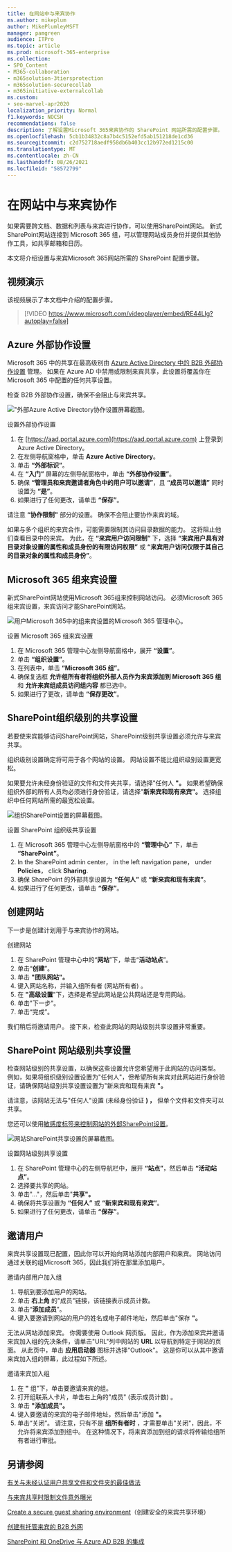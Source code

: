 ```yaml
---
title: 在网站中与来宾协作
ms.author: mikeplum
author: MikePlumleyMSFT
manager: pamgreen
audience: ITPro
ms.topic: article
ms.prod: microsoft-365-enterprise
ms.collection:
- SPO_Content
- M365-collaboration
- m365solution-3tiersprotection
- m365solution-securecollab
- m365initiative-externalcollab
ms.custom:
- seo-marvel-apr2020
localization_priority: Normal
f1.keywords: NOCSH
recommendations: false
description: 了解设置Microsoft 365来宾协作的 SharePoint 网站所需的配置步骤。
ms.openlocfilehash: 5cb1b34832c8a7b4c5152efd5ab151218de1cd36
ms.sourcegitcommit: c2d752718aedf958db6b403cc12b972ed1215c00
ms.translationtype: MT
ms.contentlocale: zh-CN
ms.lasthandoff: 08/26/2021
ms.locfileid: "58572799"
---
```

# <a name="collaborate-with-guests-in-a-site"></a>在网站中与来宾协作

如果需要跨文档、数据和列表与来宾进行协作，可以使用SharePoint网站。 新式SharePoint网站连接到 Microsoft 365 组，可以管理网站成员身份并提供其他协作工具，如共享邮箱和日历。

本文将介绍设置与来宾Microsoft 365网站所需的 SharePoint 配置步骤。

## <a name="video-demonstration"></a>视频演示

该视频展示了本文档中介绍的配置步骤。</br>

> [!VIDEO https://www.microsoft.com/videoplayer/embed/RE44Llg?autoplay=false]

## <a name="azure-external-collaboration-settings"></a>Azure 外部协作设置

Microsoft 365 中的共享在最高级别由 [Azure Active Directory 中的 B2B 外部协作设置](/azure/active-directory/external-identities/delegate-invitations) 管理。 如果在 Azure AD 中禁用或限制来宾共享，此设置将覆盖你在 Microsoft 365 中配置的任何共享设置。

检查 B2B 外部协作设置，确保不会阻止与来宾共享。

!["外部Azure Active Directory协作设置屏幕截图。](../media/azure-ad-organizational-relationships-settings.png)

设置外部协作设置

1. 在 [https://aad.portal.azure.com](https://aad.portal.azure.com) 上登录到 Azure Active Directory。
2. 在左侧导航窗格中，单击 **Azure Active Directory**。
3. 单击 **“外部标识”**。
4. 在 **“入门”** 屏幕的左侧导航窗格中，单击 **“外部协作设置”**。
5. 确保 **“管理员和来宾邀请者角色中的用户可以邀请”**，且 **“成员可以邀请”** 同时设置为 **“是”**。
6. 如果进行了任何更改，请单击 **“保存”**。

请注意 **“协作限制"** 部分的设置。 确保不会阻止要协作来宾的域。

如果与多个组织的来宾合作，可能需要限制其访问目录数据的能力。  这将阻止他们查看目录中的来宾。 为此，在 **“来宾用户访问限制”** 下，选择 **“来宾用户具有对目录对象设置的属性和成员身份的有限访问权限”** 或 **“来宾用户访问仅限于其自己的目录对象的属性和成员身份”**。

## <a name="microsoft-365-groups-guest-settings"></a>Microsoft 365 组来宾设置

新式SharePoint网站使用Microsoft 365组来控制网站访问。 必须Microsoft 365组来宾设置，来宾访问才能SharePoint网站。

![用户Microsoft 365中的组来宾设置的Microsoft 365 管理中心。](../media/office-365-groups-guest-settings.png)

设置 Microsoft 365 组来宾设置

1. 在 Microsoft 365 管理中心左侧导航窗格中，展开 **“设置”**。
2. 单击 **“组织设置”**。
3. 在列表中，单击 **“Microsoft 365 组”**。
4. 确保复选框 **允许组所有者将组织外部人员作为来宾添加到 Microsoft 365 组** 和 **允许来宾组成员访问组内容** 都已选中。
5. 如果进行了更改，请单击 **“保存更改”**。

## <a name="sharepoint-organization-level-sharing-settings"></a>SharePoint组织级别的共享设置

若要使来宾能够访问SharePoint网站，SharePoint级别共享设置必须允许与来宾共享。

组织级别设置确定将可用于各个网站的设置。 网站设置不能比组织级别设置更宽松。

如果要允许未经身份验证的文件和文件夹共享，请选择"任何人 **"。** 如果希望确保组织外部的所有人员均必须进行身份验证，请选择"**新来宾和现有来宾"。** 选择组织中任何网站所需的最宽松设置。

![组织SharePoint设置的屏幕截图。](../media/sharepoint-organization-external-sharing-controls.png)


设置 SharePoint 组织级共享设置

1. 在 Microsoft 365 管理中心左侧导航窗格中的 **“管理中心”** 下，单击 **“SharePoint”**。
2. In the SharePoint admin center， in the left navigation pane， under **Policies**， click **Sharing**.
3. 确保 SharePoint 的外部共享设置为 **“任何人”** 或 **“新来宾和现有来宾”**。
4. 如果进行了任何更改，请单击 **“保存”**。

## <a name="create-a-site"></a>创建网站

下一步是创建计划用于与来宾协作的网站。

创建网站
1. 在 SharePoint 管理中心中的“**网站**”下，单击“**活动站点**”。
2. 单击“**创建**”。
3. 单击 **"团队网站"。**
4. 键入网站名称，并输入组所有者 (网站所有者) 。
5. 在 **"高级设置**"下，选择是希望此网站是公共网站还是专用网站。
6. 单击"下一步"。
7. 单击“完成”。

我们稍后将邀请用户。 接下来，检查此网站的网站级别共享设置非常重要。

## <a name="sharepoint-site-level-sharing-settings"></a>SharePoint 网站级别共享设置

检查网站级别的共享设置，以确保这些设置允许您希望用于此网站的访问类型。 例如，如果将组织级别设置设置为"任何人"，但希望所有来宾对此网站进行身份验证，请确保网站级别共享设置设置为"新来宾和现有来宾 **"。**

请注意，该网站无法与"任何人"设置 (未经身份验证 **) ，** 但单个文件和文件夹可以共享。

您还可以使用[敏感度标签来控制网站的外部SharePoint设置](../compliance/sensitivity-labels-teams-groups-sites.md)。

![网站SharePoint共享设置的屏幕截图。](../media/sharepoint-site-external-sharing-settings.png)

设置网站级别共享设置
1. 在 SharePoint 管理中心的左侧导航栏中，展开 **“站点”**，然后单击 **“活动站点”**。
2. 选择要共享的网站。
3. 单击"..."，然后单击"**共享"。**
4. 确保将共享设置为 **“任何人”** 或 **“新来宾和现有来宾”**。
5. 如果进行了任何更改，请单击 **“保存”**。

## <a name="invite-users"></a>邀请用户

来宾共享设置现已配置，因此你可以开始向网站添加内部用户和来宾。 网站访问通过关联的组Microsoft 365，因此我们将在那里添加用户。

邀请内部用户加入组
1. 导航到要添加用户的网站。
2. 单击 **右上角** 的"成员"链接，该链接表示成员计数。
3. 单击“**添加成员**”。
4. 键入要邀请到网站的用户的姓名或电子邮件地址，然后单击"保存 **"。**

无法从网站添加来宾。 你需要使用 Outlook 网页版。 因此，作为添加来宾并邀请来宾加入组的先决条件，请单击"URL"列中网站的 **URL**  以导航到特定于网站的页面。 从此页中，单击 **应用启动器** 图标并选择"Outlook"。  这是你可以从其中邀请来宾加入组的屏幕，此过程如下所述。

邀请来宾加入组
1. 在 **"** 组"下，单击要邀请来宾的组。
2. 打开组联系人卡片，单击右上角的"成员" (表示成员计数) 。
3. 单击 **"添加成员"。**
4. 键入要邀请的来宾的电子邮件地址，然后单击"添加 **"。**
5. 单击“关闭”。
请注意，只有不是 **组所有者时** ，才需要单击"关闭"，因此，不允许将来宾添加到组中。 在这种情况下，将来宾添加到组的请求将传输给组所有者进行审批。

## <a name="see-also"></a>另请参阅

[有关与未经认证用户共享文件和文件夹的最佳做法](best-practices-anonymous-sharing.md)

[与来宾共享时限制文件意外曝光](share-limit-accidental-exposure.md)

[Create a secure guest sharing environment](create-secure-guest-sharing-environment.md)（创建安全的来宾共享环境）

[创建有托管来宾的 B2B 外网](b2b-extranet.md)

[SharePoint 和 OneDrive 与 Azure AD B2B 的集成](/sharepoint/sharepoint-azureb2b-integration-preview)